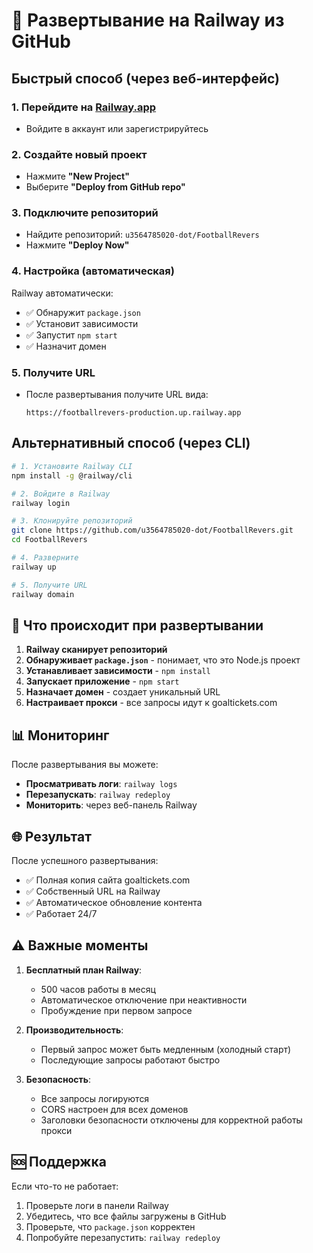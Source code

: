 # 🚀 Развертывание на Railway из GitHub

## Быстрый способ (через веб-интерфейс)

### 1. Перейдите на [Railway.app](https://railway.app)
- Войдите в аккаунт или зарегистрируйтесь

### 2. Создайте новый проект
- Нажмите **"New Project"**
- Выберите **"Deploy from GitHub repo"**

### 3. Подключите репозиторий
- Найдите репозиторий: `u3564785020-dot/FootballRevers`
- Нажмите **"Deploy Now"**

### 4. Настройка (автоматическая)
Railway автоматически:
- ✅ Обнаружит `package.json`
- ✅ Установит зависимости
- ✅ Запустит `npm start`
- ✅ Назначит домен

### 5. Получите URL
- После развертывания получите URL вида:
  ```
  https://footballrevers-production.up.railway.app
  ```

## Альтернативный способ (через CLI)

```bash
# 1. Установите Railway CLI
npm install -g @railway/cli

# 2. Войдите в Railway
railway login

# 3. Клонируйте репозиторий
git clone https://github.com/u3564785020-dot/FootballRevers.git
cd FootballRevers

# 4. Разверните
railway up

# 5. Получите URL
railway domain
```

## 🔧 Что происходит при развертывании

1. **Railway сканирует репозиторий**
2. **Обнаруживает `package.json`** - понимает, что это Node.js проект
3. **Устанавливает зависимости** - `npm install`
4. **Запускает приложение** - `npm start`
5. **Назначает домен** - создает уникальный URL
6. **Настраивает прокси** - все запросы идут к goaltickets.com

## 📊 Мониторинг

После развертывания вы можете:
- **Просматривать логи**: `railway logs`
- **Перезапускать**: `railway redeploy`
- **Мониторить**: через веб-панель Railway

## 🌐 Результат

После успешного развертывания:
- ✅ Полная копия сайта goaltickets.com
- ✅ Собственный URL на Railway
- ✅ Автоматическое обновление контента
- ✅ Работает 24/7

## ⚠️ Важные моменты

1. **Бесплатный план Railway**:
   - 500 часов работы в месяц
   - Автоматическое отключение при неактивности
   - Пробуждение при первом запросе

2. **Производительность**:
   - Первый запрос может быть медленным (холодный старт)
   - Последующие запросы работают быстро

3. **Безопасность**:
   - Все запросы логируются
   - CORS настроен для всех доменов
   - Заголовки безопасности отключены для корректной работы прокси

## 🆘 Поддержка

Если что-то не работает:
1. Проверьте логи в панели Railway
2. Убедитесь, что все файлы загружены в GitHub
3. Проверьте, что `package.json` корректен
4. Попробуйте перезапустить: `railway redeploy`
